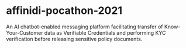 # affinidi-pocathon-2021
An AI chatbot-enabled messaging platform facilitating transfer of Know-Your-Customer data as Verifiable Credentials and performing KYC verification before releasing sensitive policy documents.

